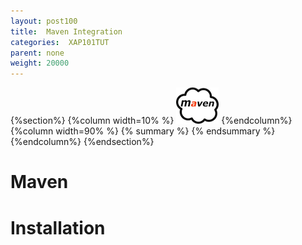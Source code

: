 ```yaml
---
layout: post100
title:  Maven Integration
categories:  XAP101TUT
parent: none
weight: 20000
---
```



{%section%}
{%column width=10% %}
![cassandra.png](/attachment_files/subject/maven.png)
{%endcolumn%}
{%column width=90% %}
{% summary   %} {% endsummary %}
{%endcolumn%}
{%endsection%}



# Maven

# Installation



